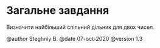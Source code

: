 # Загальне завдання

 Визначити найбільший спільний дільник для двох чисел.
  
@author Steghniy B.
@date 07-oct-2020
@version 1.3

